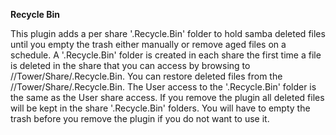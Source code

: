 **Recycle Bin**

This plugin adds a per share '.Recycle.Bin' folder to hold samba deleted files until you empty the trash either manually or remove aged files on a schedule.  A '.Recycle.Bin' folder is created in each share the first time a file is deleted in the share that you can access by browsing to //Tower/Share/.Recycle.Bin.  You can restore deleted files from the //Tower/Share/.Recycle.Bin.  The User access to the '.Recycle.Bin' folder is the same as the User share access.  If you remove the plugin all deleted files will be kept in the share '.Recycle.Bin' folders.  You will have to empty the trash before you remove the plugin if you do not want to use it.
